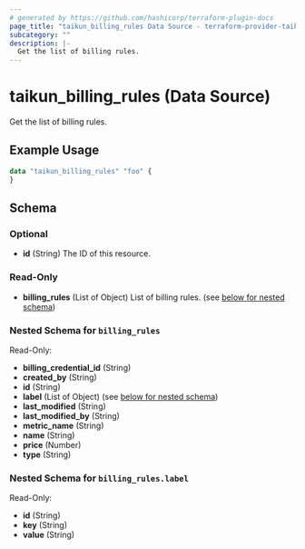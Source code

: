 ```yaml
---
# generated by https://github.com/hashicorp/terraform-plugin-docs
page_title: "taikun_billing_rules Data Source - terraform-provider-taikun"
subcategory: ""
description: |-
  Get the list of billing rules.
---
```


# taikun_billing_rules (Data Source)

Get the list of billing rules.

## Example Usage

```terraform
data "taikun_billing_rules" "foo" {
}
```

<!-- schema generated by tfplugindocs -->
## Schema

### Optional

- **id** (String) The ID of this resource.

### Read-Only

- **billing_rules** (List of Object) List of billing rules. (see [below for nested schema](#nestedatt--billing_rules))

<a id="nestedatt--billing_rules"></a>
### Nested Schema for `billing_rules`

Read-Only:

- **billing_credential_id** (String)
- **created_by** (String)
- **id** (String)
- **label** (List of Object) (see [below for nested schema](#nestedobjatt--billing_rules--label))
- **last_modified** (String)
- **last_modified_by** (String)
- **metric_name** (String)
- **name** (String)
- **price** (Number)
- **type** (String)

<a id="nestedobjatt--billing_rules--label"></a>
### Nested Schema for `billing_rules.label`

Read-Only:

- **id** (String)
- **key** (String)
- **value** (String)


